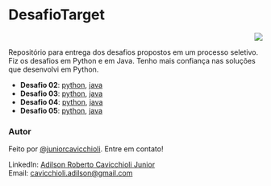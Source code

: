 <h1>DesafioTarget</h1>
<p align="right">
<img src="https://shields-io-visitor-counter.herokuapp.com/badge?page=juniorcavicchioli.DesafioTarget&color=1D70B8&logo=GitHub&logoColor=FFFFFF&style=flat-square"/>
</p>

Repositório para entrega dos desafios propostos em um processo seletivo.
Fiz os desafios em Python e em Java. Tenho mais confiança nas soluções que desenvolvi em Python.

- **Desafio 02**: [python](https://github.com/juniorcavicchioli/DesafioTarget/blob/main/Desafio%202.py),
                    [java](https://github.com/juniorcavicchioli/DesafioTarget/blob/main/DesafioTarget/src/main/java/org/example/Desafio02.java)
- **Desafio 03**: [python](https://github.com/juniorcavicchioli/DesafioTarget/blob/main/Desafio%203.py),
                  [java](https://github.com/juniorcavicchioli/DesafioTarget/blob/main/DesafioTarget/src/main/java/org/example/Desafio03.java)
- **Desafio 04**: [python](https://github.com/juniorcavicchioli/DesafioTarget/blob/main/Desafio%204.py),
                  [java](https://github.com/juniorcavicchioli/DesafioTarget/blob/main/DesafioTarget/src/main/java/org/example/Desafio04.java)
- **Desafio 05**: [python](https://github.com/juniorcavicchioli/DesafioTarget/blob/main/Desafio%205.py),
                  [java](https://github.com/juniorcavicchioli/DesafioTarget/blob/main/DesafioTarget/src/main/java/org/example/Desafio05.java)

### Autor
Feito por [@juniorcavicchioli](https://github.com/juniorcavicchioli?tab=repositories). Entre em contato!

LinkedIn: [Adilson Roberto Cavicchioli Junior](https://www.linkedin.com/in/adilson-roberto-cavicchioli-junior-6816b7192?lipi=urn%3Ali%3Apage%3Ad_flagship3_profile_view_base_contact_details%3BIpMh5bVEQOi82%2FRHJ6oxkg%3D%3D) <br>
Email: [cavicchioli.adilson@gmail.com](mailto:cavicchioli.adilson@gmail.com)
